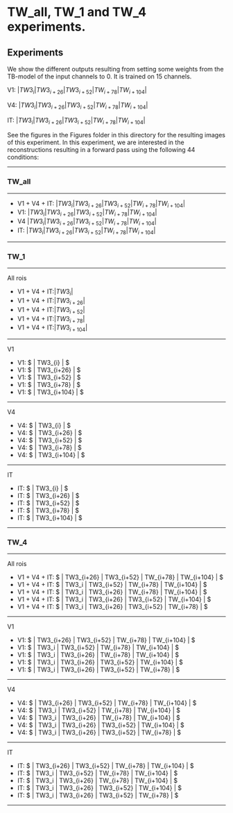 # TW_all, TW_1 and TW_4 experiments.
## Experiments
 We show the different outputs resulting from setting some weights from the TB-model of the input channels to 0. It is trained on 15 channels. 
 
 V1: $| TW3_i | TW3_{i+26} | TW3_{i+52} | TW_{i+78} | TW_{i+104} |$

 V4: $| TW3_i | TW3_{i+26} | TW3_{i+52} | TW_{i+78} | TW_{i+104} |$

 IT: $| TW3_i | TW3_{i+26} | TW3_{i+52} | TW_{i+78} | TW_{i+104} |$

See the figures in the Figures folder in this directory for the resulting images of this experiment. In this experiment, we are interested in the reconstructions resulting in a forward pass using the following 44 conditions:

---
### <b> TW_all</b>
---
<it>

- V1 + V4 + IT: $| TW3_i | TW3_{i+26} | TW3_{i+52} | TW_{i+78} | TW_{i+104} |$   
- V1: $| TW3_i | TW3_{i+26} | TW3_{i+52} | TW_{i+78} | TW_{i+104} |$   
- V4 $| TW3_i | TW3_{i+26} | TW3_{i+52} | TW_{i+78} | TW_{i+104} |$   
- IT: $| TW3_i | TW3_{i+26} | TW3_{i+52} | TW_{i+78} | TW_{i+104} |$   

---
### <b> TW_1</b>
---

All rois
- V1 + V4 + IT:$| TW3_{i} |$ 
- V1 + V4 + IT:$| TW3_{i+26} |$   
- V1 + V4 + IT:$| TW3_{i+52} |$  
- V1 + V4 + IT:$| TW3_{i+78}  |$
- V1 + V4 + IT:$| TW3_{i+104}  |$

---

V1
- V1: $ | TW3_{i} | $
- V1: $ | TW3_{i+26} | $
- V1: $ | TW3_{i+52} | $
- V1: $ | TW3_{i+78} | $
- V1: $ | TW3_{i+104} | $

 ---

V4
- V4: $ | TW3_{i} | $
- V4: $ | TW3_{i+26} | $
- V4: $ | TW3_{i+52} | $
- V4: $ | TW3_{i+78} | $
- V4: $ | TW3_{i+104} | $

---

IT
- IT: $ | TW3_{i} | $
- IT: $ | TW3_{i+26} | $
- IT: $ | TW3_{i+52} | $
- IT: $ | TW3_{i+78} | $
- IT: $ | TW3_{i+104} | $

 ---
### <b> TW_4</b>
---

All rois

- V1 + V4 + IT: $ | TW3_{i+26} | TW3_{i+52} | TW_{i+78} | TW_{i+104} | $ 
- V1 + V4 + IT: $ | TW3_i | TW3_{i+52} | TW_{i+78} | TW_{i+104} | $   
- V1 + V4 + IT: $ | TW3_i | TW3_{i+26} | TW_{i+78} | TW_{i+104} | $   
- V1 + V4 + IT: $ | TW3_i | TW3_{i+26} | TW3_{i+52} | TW_{i+104} | $   
- V1 + V4 + IT: $ | TW3_i | TW3_{i+26} | TW3_{i+52} | TW_{i+78} | $   

---

V1

- V1: $ | TW3_{i+26} | TW3_{i+52} | TW_{i+78} | TW_{i+104} | $ 
- V1: $ | TW3_i | TW3_{i+52} | TW_{i+78} | TW_{i+104} | $   
- V1: $ | TW3_i | TW3_{i+26} | TW_{i+78} | TW_{i+104} | $   
- V1: $ | TW3_i | TW3_{i+26} | TW3_{i+52} | TW_{i+104} | $   
- V1: $ | TW3_i | TW3_{i+26} | TW3_{i+52} | TW_{i+78} | $   
 
 ---

 V4

- V4: $ | TW3_{i+26} | TW3_{i+52} | TW_{i+78} | TW_{i+104} | $ 
- V4: $ | TW3_i | TW3_{i+52} | TW_{i+78} | TW_{i+104} | $   
- V4: $ | TW3_i | TW3_{i+26} | TW_{i+78} | TW_{i+104} | $   
- V4: $ | TW3_i | TW3_{i+26} | TW3_{i+52} | TW_{i+104} | $   
- V4: $ | TW3_i | TW3_{i+26} | TW3_{i+52} | TW_{i+78} | $   

---

IT

- IT: $ | TW3_{i+26} | TW3_{i+52} | TW_{i+78} | TW_{i+104} | $ 
- IT: $ | TW3_i | TW3_{i+52} | TW_{i+78} | TW_{i+104} | $   
- IT: $ | TW3_i | TW3_{i+26} | TW_{i+78} | TW_{i+104} | $   
- IT: $ | TW3_i | TW3_{i+26} | TW3_{i+52} | TW_{i+104} | $   
- IT: $ | TW3_i | TW3_{i+26} | TW3_{i+52} | TW_{i+78} | $   

---

</it>


<!-- ![TW_all_all](Figures/TW_all/V1V4IT.png "TW_all_all")
![TW_all_V1](Figures/TW_all/V1.png "TW_all_V1")
![TW_all_V4](Figures/TW_all/V4.png "TW_all_V4")
![TW_all_IT](Figures/TW_all/IT.png "TW_all_IT")
 -->

